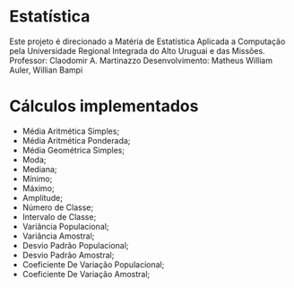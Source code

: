 # Estatística
Este projeto é direcionado a Matéria de Estatística Aplicada a Computação pela Universidade Regional Integrada do Alto Uruguai e das Missões.
Professor: Claodomir A. Martinazzo
Desenvolvimento: Matheus William Auler, Willian Bampi

# Cálculos implementados
- Média Aritmética Simples;
- Média Aritmética Ponderada;
- Média Geométrica Simples;
- Moda;
- Mediana;
- Mínimo;
- Máximo;
- Amplitude;
- Número de Classe;
- Intervalo de Classe;
- Variância Populacional;
- Variância Amostral;
- Desvio Padrão Populacional;
- Desvio Padrão Amostral;
- Coeficiente De Variação Populacional;
- Coeficiente De Variação Amostral;